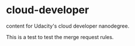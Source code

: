 # cloud-developer
content for Udacity's cloud developer nanodegree.

This is a test to test the merge request rules.
